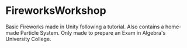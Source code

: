 # FireworksWorkshop
Basic Fireworks made in Unity following a tutorial. Also contains a home-made Particle System.
Only made to prepare an Exam in Algebra's University College.
